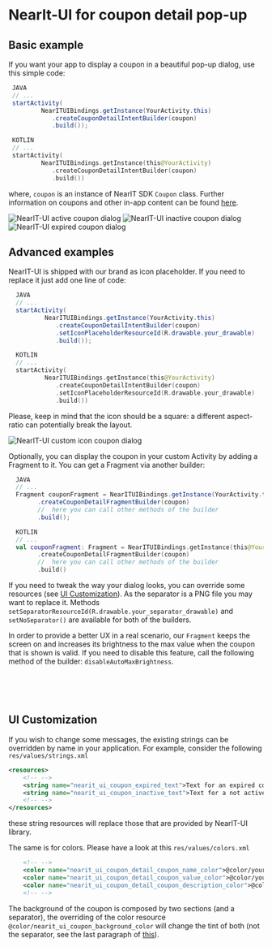 # NearIt-UI for coupon detail pop-up
## Basic example
If you want your app to display a coupon in a beautiful pop-up dialog, use this simple code:

```java
 JAVA
 // ...
 startActivity(
         NearITUIBindings.getInstance(YourActivity.this)
            .createCouponDetailIntentBuilder(coupon)
            .build());
```

```kotlin
 KOTLIN
 // ...
 startActivity(
         NearITUIBindings.getInstance(this@YourActivity)
            .createCouponDetailIntentBuilder(coupon)
            .build())
```

where, `coupon` is an instance of NearIT SDK `Coupon` class. Further information on coupons and other in-app content can be found [here](http://nearit-android.readthedocs.io/en/latest/in-app-content/).

![NearIT-UI active coupon dialog](coupon_valid.png)
![NearIT-UI inactive coupon dialog](coupon_inactive.png)
![NearIT-UI expired coupon dialog](coupon_expired.png)

## Advanced examples
NearIT-UI is shipped with our brand as icon placeholder. If you need to replace it just add one line of code:

```java
  JAVA
  // ...
  startActivity(
          NearITUIBindings.getInstance(YourActivity.this)
             .createCouponDetailIntentBuilder(coupon)
             .setIconPlaceholderResourceId(R.drawable.your_drawable)
             .build());
```

```kotlin
  KOTLIN
  // ...
  startActivity(
          NearITUIBindings.getInstance(this@YourActivity)
             .createCouponDetailIntentBuilder(coupon)
             .setIconPlaceholderResourceId(R.drawable.your_drawable)
             .build())
```

Please, keep in mind that the icon should be a square: a different aspect-ratio can potentially break the layout.

![NearIT-UI custom icon coupon dialog](coupon_custom_icon.png)

Optionally, you can display the coupon in your custom Activity by adding a Fragment to it. You can get a Fragment via another builder:

```java
  JAVA
  // ...
  Fragment couponFragment = NearITUIBindings.getInstance(YourActivity.this)
        .createCouponDetailFragmentBuilder(coupon)
        //  here you can call other methods of the builder
        .build();
```

```kotlin
  KOTLIN
  // ...
  val couponFragment: Fragment = NearITUIBindings.getInstance(this@YourActivity)
        .createCouponDetailFragmentBuilder(coupon)
        //  here you can call other methods of the builder
        .build()
```

If you need to tweak the way your dialog looks, you can override some resources (see [UI Customization](#ui-customization)). As the separator is a PNG file you may want to replace it.
Methods `setSeparatorResourceId(R.drawable.your_separator_drawable)` and `setNoSeparator()` are available for both of the builders.

In order to provide a better UX in a real scenario, our `Fragment` keeps the screen on and increases its brightness to the max value when the coupon that is shown is valid. If you need to disable this feature, call the following method of the builder: `disableAutoMaxBrightness`.

<br>
<br>
<br>

## UI Customization

If you wish to change some messages, the existing strings can be overridden by name in your application. For example, consider the following `res/values/strings.xml`

```xml
<resources>
    <!-- -->
    <string name="nearit_ui_coupon_expired_text">Text for an expired coupon</string>
    <string name="nearit_ui_coupon_inactive_text">Text for a not active coupon</string>
    <!-- -->
</resources>
```

these string resources will replace those that are provided by NearIT-UI library.

The same is for colors. Please have a look at this `res/values/colors.xml`

```xml
    <!-- -->
    <color name="nearit_ui_coupon_detail_coupon_name_color">@color/your_color1</color>
    <color name="nearit_ui_coupon_detail_coupon_value_color">@color/your_color2</color>
    <color name="nearit_ui_coupon_detail_coupon_description_color">@color/your_color1</color>
    <!-- -->
```

The background of the coupon is composed by two sections (and a separator), the overriding of the color resource `@color/nearit_ui_coupon_background_color` will change the tint of both (not the separator, see the last paragraph of [this](#advanced-examples)).